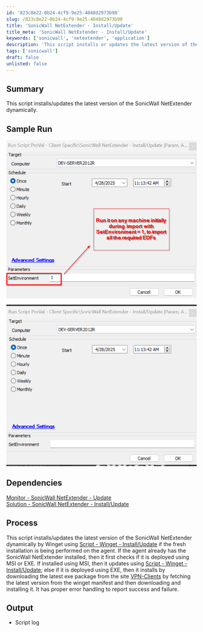 ```yaml
---
id: '823c8e22-0b24-4cf9-9e25-4048d2973b98'
slug: /823c8e22-0b24-4cf9-9e25-4048d2973b98
title: 'SonicWall NetExtender - Install/Update'
title_meta: 'SonicWall NetExtender - Install/Update'
keywords: ['sonicwall', 'netextender', 'application']
description: 'This script installs or updates the latest version of the SonicWall NetExtender dynamically.'
tags: ['sonicwall']
draft: false
unlisted: false
---
```


## Summary
This script installs/updates the latest version of the SonicWall NetExtender dynamically.

## Sample Run

![Import EDFs Sample Run](../../../static/img/docs/install-sonicwall-netextender/image.png)

![Deploy SonicWall NetExtender Sample Run](../../../static/img/docs/install-sonicwall-netextender/image-1.png)

## Dependencies

 [Monitor - SonicWall NetExtender - Update](/docs/b0ca57d2-351c-4f1d-9d98-954c1d77777e)  
 [Solution - SonicWall NetExtender - Install/Update](/docs/70d9b103-f73f-4e68-a4aa-d2651e44d09a)

## Process

This script installs/updates the latest version of the SonicWall NetExtender dynamically by Winget using [Script - Winget - Install/Update](/docs/3a2f4004-624d-47c4-a5d0-c3c43e103e25) if the fresh installation is being performed on the agent. If the agent already has the SonicWall NetExtender installed, then it first checks if it is deployed using MSI or EXE. If installed using MSI, then it updates using [Script - Winget - Install/Update](/docs/3a2f4004-624d-47c4-a5d0-c3c43e103e25); else if it is deployed using EXE, then it installs by downloading the latest exe package from the site [VPN-Clients](https://www.sonicwall.com/products/remote-access/vpn-clients) by fetching the latest version from the winget manifest and then downloading and installing it.
It has proper error handling to report success and failure.

## Output

- Script log